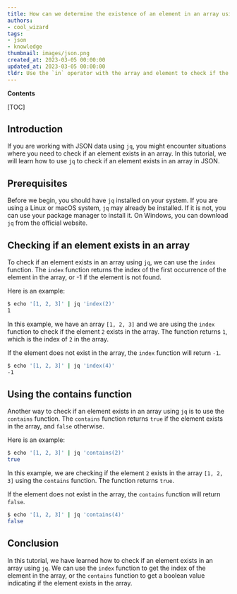 ```yaml
---
title: How can we determine the existence of an element in an array using jq?
authors:
- cool_wizard
tags:
- json
- knowledge
thumbnail: images/json.png
created_at: 2023-03-05 00:00:00
updated_at: 2023-03-05 00:00:00
tldr: Use the `in` operator with the array and element to check if the element exists in the array with jq.
---
```


**Contents**

[TOC]

## Introduction

If you are working with JSON data using `jq`, you might encounter situations where you need to check if an element exists in an array. In this tutorial, we will learn how to use `jq` to check if an element exists in an array in JSON.

## Prerequisites

Before we begin, you should have `jq` installed on your system. If you are using a Linux or macOS system, `jq` may already be installed. If it is not, you can use your package manager to install it. On Windows, you can download `jq` from the official website.

## Checking if an element exists in an array

To check if an element exists in an array using `jq`, we can use the `index` function. The `index` function returns the index of the first occurrence of the element in the array, or -1 if the element is not found.

Here is an example:

```bash
$ echo '[1, 2, 3]' | jq 'index(2)'
1
```

In this example, we have an array `[1, 2, 3]` and we are using the `index` function to check if the element `2` exists in the array. The function returns `1`, which is the index of `2` in the array.

If the element does not exist in the array, the `index` function will return `-1`.

```bash
$ echo '[1, 2, 3]' | jq 'index(4)'
-1
```

## Using the contains function

Another way to check if an element exists in an array using `jq` is to use the `contains` function. The `contains` function returns `true` if the element exists in the array, and `false` otherwise.

Here is an example:

```bash
$ echo '[1, 2, 3]' | jq 'contains(2)'
true
```

In this example, we are checking if the element `2` exists in the array `[1, 2, 3]` using the `contains` function. The function returns `true`.

If the element does not exist in the array, the `contains` function will return `false`.

```bash
$ echo '[1, 2, 3]' | jq 'contains(4)'
false
```

## Conclusion

In this tutorial, we have learned how to check if an element exists in an array using `jq`. We can use the `index` function to get the index of the element in the array, or the `contains` function to get a boolean value indicating if the element exists in the array.
